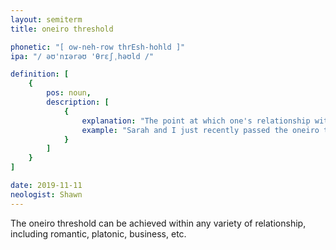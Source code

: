 ```yaml
---
layout: semiterm
title: oneiro threshold

phonetic: "[ ow-neh-row thrEsh-hohld ]"
ipa: "/ əʊ'nɪərəʊ 'θrɛʃˌhəʊld /"

definition: [
	{
		pos: noun,
		description: [
			{
				explanation: "The point at which one's relationship with another person is profound enough for them to be apart of eachother's dreams.",
				example: "Sarah and I just recently passed the oneiro threshold."
			}
		]
	}
]

date: 2019-11-11
neologist: Shawn
---
```


The oneiro threshold can be achieved within any variety of relationship, including romantic, platonic, business, etc.